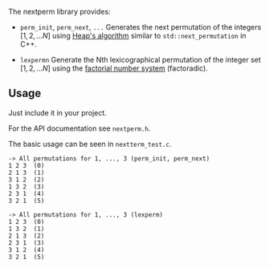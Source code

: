 The nextperm library provides:

- `perm_init`, `perm_next`, `...` Generates the next permutation of the
integers $[1, 2, ... N]$ using [Heap's
algorithm](https://en.wikipedia.org/wiki/Heap's_algorithm) similar to
`std::next_permutation` in C++.

- `lexpermn` Generate the Nth lexicographical permutation of the
  integer set $[1,2,...N]$ using the [factorial number
  system](https://en.wikipedia.org/wiki/Factorial_number_system)
  (factoradic).



## Usage

Just include it in your project.

For the API documentation see `nextperm.h`.

The basic usage can be seen in `nextterm_test.c`.

```
-> All permutations for 1, ..., 3 (perm_init, perm_next)
1 2 3  (0)
2 1 3  (1)
3 1 2  (2)
1 3 2  (3)
2 3 1  (4)
3 2 1  (5)

-> All permutations for 1, ..., 3 (lexperm)
1 2 3  (0)
1 3 2  (1)
2 1 3  (2)
2 3 1  (3)
3 1 2  (4)
3 2 1  (5)
```
